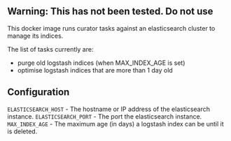 ## Warning: This has not been tested. Do not use

This docker image runs curator tasks against an elasticsearch cluster to manage its indices.

The list of tasks currently are:
* purge old logstash indices (when MAX_INDEX_AGE is set)
* optimise logstash indices that are more than 1 day old

## Configuration

`ELASTICSEARCH_HOST` - The hostname or IP address of the elasticsearch instance.
`ELASTICSEARCH_PORT` - The port the elasticsearch instance.
`MAX_INDEX_AGE` - The maximum age (in days) a logstash index can be until it is deleted.
